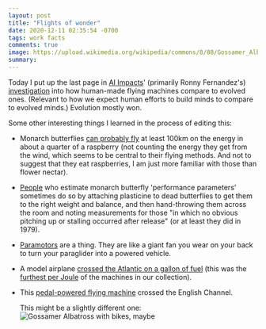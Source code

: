 ```yaml
---
layout: post
title: "Flights of wonder"
date: 2020-12-11 02:35:54 -0700
tags: work facts
comments: true
image: https://upload.wikimedia.org/wikipedia/commons/8/88/Gossamer_Albatross_II_in_flight.jpg
summary:
---
```

Today I put up the last page in [AI Impacts](http://aiimpacts.org/)' (primarily Ronny Fernandez's) [investigation](https://aiimpacts.org/are-human-engineered-flight-designs-better-or-worse-than-natural-ones/) into how human-made flying machines compare to evolved ones. (Relevant to how we expect human efforts to build minds to compare to evolved minds.) Evolution mostly won.

Some other interesting things I learned in the process of editing this:
- Monarch butterflies [can probably fly](https://aiimpacts.org/energy-efficiency-of-monarch-butterfly-flight/) at least 100km on the energy in about a quarter of a raspberry (not counting the energy they get from the wind, which seems to be central to their flying methods. And not to suggest that they eat raspberries, I am just more familiar with those than flower nectar).
- [People](https://cdnsciencepub.com/doi/10.1139/z79-180) who estimate monarch butterfly 'performance parameters' sometimes do so by attaching plasticine to dead butterflies to get them to the right weight and balance, and then hand-throwing them across the room and noting measurements for those "in which no obvious pitching up or stalling occurred after release" (or at least they did in 1979).
- [Paramotors](https://en.wikipedia.org/wiki/Paramotor) are a thing. They are like a giant fan you wear on your back to turn your paraglider into a powered vehicle.
- A model airplane [crossed the Atlantic on a gallon of fuel](https://en.wikipedia.org/w/index.php?title=The_Spirit_of_Butts%27_Farm&oldid=918639855) (this was the [furthest per Joule](https://aiimpacts.org/are-human-engineered-flight-designs-better-or-worse-than-natural-ones/) of the machines in our collection).
- This [pedal-powered flying machine](https://www.reddit.com/r/aerospace/comments/1hein1/great_photo_of_the_gossamer_albatross_from_1980/) crossed the English Channel.

  This might be a slightly different one:
  ![Gossamer Albatross with bikes, maybe](https://upload.wikimedia.org/wikipedia/commons/8/88/Gossamer_Albatross_II_in_flight.jpg)
